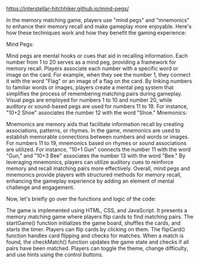 
https://interstellar-hitchhiker.github.io/mind-pegs/

In the memory matching game, players use "mind pegs" and "mnemonics" to enhance their memory recall and make gameplay more enjoyable. Here's how these techniques work and how they benefit the gaming experience:

Mind Pegs:

Mind pegs are mental hooks or cues that aid in recalling information. Each number from 1 to 20 serves as a mind peg, providing a framework for memory recall.
Players associate each number with a specific word or image on the card. For example, when they see the number 1, they connect it with the word "Flag" or an image of a flag on the card.
By linking numbers to familiar words or images, players create a mental peg system that simplifies the process of remembering matching pairs during gameplay.
Visual pegs are employed for numbers 1 to 10 and number 20, while auditory or sound-based pegs are used for numbers 11 to 19. For instance, "10+2 Shoe" associates the number 12 with the word "Shoe."
Mnemonics:

Mnemonics are memory aids that facilitate information recall by creating associations, patterns, or rhymes.
In the game, mnemonics are used to establish memorable connections between numbers and words or images. For numbers 11 to 19, mnemonics based on rhymes or sound associations are utilized.
For instance, "10+1 Gun" connects the number 11 with the word "Gun," and "10+3 Bee" associates the number 13 with the word "Bee."
By leveraging mnemonics, players can utilize auditory cues to reinforce memory and recall matching pairs more effectively.
Overall, mind pegs and mnemonics provide players with structured methods for memory recall, enhancing the gameplay experience by adding an element of mental challenge and engagement.

Now, let's briefly go over the functions and logic of the code:

The game is implemented using HTML, CSS, and JavaScript.
It presents a memory matching game where players flip cards to find matching pairs.
The startGame() function initializes the game board, shuffles the cards, and starts the timer.
Players can flip cards by clicking on them. The flipCard() function handles card flipping and checks for matches.
When a match is found, the checkMatch() function updates the game state and checks if all pairs have been matched.
Players can toggle the theme, change difficulty, and use hints using the control buttons.
